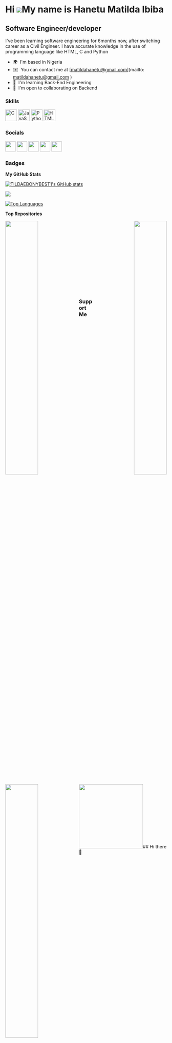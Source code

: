 Hi ![](https://user-images.githubusercontent.com/18350557/176309783-0785949b-9127-417c-8b55-ab5a4333674e.gif)My name is Hanetu Matilda Ibiba
============================================================================================================================================

Software Engineer/developer
---------------------------

I've been learning software engineering for 6months now, after switching career as a Civil Engineer. I have accurate knowledge in the use of programming language like HTML, C and Python

* 🌍  I'm based in Nigeria
* ✉️  You can contact me at [matildahanetu@gmail.com](mailto: matildahanetu@gmail.com )
* 🧠  I'm learning Back-End Engineering
* 🤝  I'm open to collaborating on Backend

### Skills

<p align="left">
<a href="https://docs.microsoft.com/en-us/cpp/?view=msvc-170" target="_blank" rel="noreferrer"><img src="https://raw.githubusercontent.com/danielcranney/readme-generator/main/public/icons/skills/c-colored.svg" width="36" height="36" alt="C" /></a>
<a href="https://developer.mozilla.org/en-US/docs/Web/JavaScript" target="_blank" rel="noreferrer"><img src="https://raw.githubusercontent.com/danielcranney/readme-generator/main/public/icons/skills/javascript-colored.svg" width="36" height="36" alt="JavaScript" /></a>
<a href="https://www.python.org/" target="_blank" rel="noreferrer"><img src="https://raw.githubusercontent.com/danielcranney/readme-generator/main/public/icons/skills/python-colored.svg" width="36" height="36" alt="Python" /></a>
<a href="https://developer.mozilla.org/en-US/docs/Glossary/HTML5" target="_blank" rel="noreferrer"><img src="https://raw.githubusercontent.com/danielcranney/readme-generator/main/public/icons/skills/html5-colored.svg" width="36" height="36" alt="HTML5" /></a>
</p>


### Socials

<p align="left"> <a href="https://www.facebook.com/Tildaebonybest " target="_blank" rel="noreferrer"><img src="https://raw.githubusercontent.com/danielcranney/readme-generator/main/public/icons/socials/facebook.svg" width="32" height="32" /></a> <a href="https://www.github.com/TILDAEBONYBEST1" target="_blank" rel="noreferrer"><img src="https://raw.githubusercontent.com/danielcranney/readme-generator/main/public/icons/socials/github.svg" width="32" height="32" /></a> <a href="http://www.instagram.com/tildaebonybest" target="_blank" rel="noreferrer"><img src="https://raw.githubusercontent.com/danielcranney/readme-generator/main/public/icons/socials/instagram.svg" width="32" height="32" /></a> <a href="https://www.linkedin.com/in/matilda-hanetu-86148b191" target="_blank" rel="noreferrer"><img src="https://raw.githubusercontent.com/danielcranney/readme-generator/main/public/icons/socials/linkedin.svg" width="32" height="32" /></a> <a href="https://www.twitter.com/tildaebonybest" target="_blank" rel="noreferrer"><img src="https://raw.githubusercontent.com/danielcranney/readme-generator/main/public/icons/socials/twitter.svg" width="32" height="32" /></a></p>

### Badges

<b>My GitHub Stats</b>

<a href="http://www.github.com/TILDAEBONYBEST1"><img src="https://github-readme-stats.vercel.app/api?username=TILDAEBONYBEST1&show_icons=true&hide=&count_private=true&title_color=000000&text_color=ffffff&icon_color=22c55e&bg_color=581c87&hide_border=true&show_icons=true" alt="TILDAEBONYBEST1's GitHub stats" /></a>

<a href="http://www.github.com/TILDAEBONYBEST1"><img src="https://github-readme-streak-stats.herokuapp.com/?user=TILDAEBONYBEST1&stroke=ffffff&background=581c87&ring=000000&fire=000000&currStreakNum=ffffff&currStreakLabel=000000&sideNums=ffffff&sideLabels=ffffff&dates=ffffff&hide_border=true" /></a>

<a href="https://github.com/TILDAEBONYBEST1" align="left"><img src="https://github-readme-stats.vercel.app/api/top-langs/?username=TILDAEBONYBEST1&langs_count=10&title_color=000000&text_color=ffffff&icon_color=22c55e&bg_color=581c87&hide_border=true&locale=en&custom_title=Top%20%Languages" alt="Top Languages" /></a>

<b>Top Repositories</b>

<div width="100%" align="center"><a href="https://github.com/TILDAEBONYBEST1/alx-low_level_programming " align="left"><img align="left" width="45%" src="https://github-readme-stats.vercel.app/api/pin/?username=TILDAEBONYBEST1&repo=alx-low_level_programming &title_color=000000&text_color=ffffff&icon_color=22c55e&bg_color=581c87&hide_border=true&locale=en" /></a><a href="https://github.com/TILDAEBONYBEST1/alx-high_level_programming" align="right"><img align="right" width="45%" src="https://github-readme-stats.vercel.app/api/pin/?username=TILDAEBONYBEST1&repo=alx-high_level_programming&title_color=000000&text_color=ffffff&icon_color=22c55e&bg_color=581c87&hide_border=true&locale=en" /></a></div><br /><br /><br /><br /><br /><br /><br />

<br /><br /><br /><br /><br />

<div width="100%" align="center"><a href="https://github.com/TILDAEBONYBEST1/alx-system_engineering-devops " align="left"><img align="left" width="45%" src="https://github-readme-stats.vercel.app/api/pin/?username=TILDAEBONYBEST1&repo=alx-system_engineering-devops &title_color=000000&text_color=ffffff&icon_color=22c55e&bg_color=581c87&hide_border=true&locale=en" /></a></div>

### Support Me

<a href="https://www.buymeacoffee.com/Hanetu Matilda Ibiba "><img src="https://cdn.buymeacoffee.com/buttons/v2/default-yellow.png" width="200" /></a>## Hi there 👋

<!--
**TILDAEBONYBEST1/TILDAEBONYBEST1** is a ✨ _special_ ✨ repository because its `README.md` (this file) appears on your GitHub profile.

Here are some ideas to get you started:

- 🔭 I’m currently working on ...
- 🌱 I’m currently learning ...
- 👯 I’m looking to collaborate on ...
- 🤔 I’m looking for help with ...
- 💬 Ask me about ...
- 📫 How to reach me: ...
- 😄 Pronouns: ...
- ⚡ Fun fact: ...
-->
